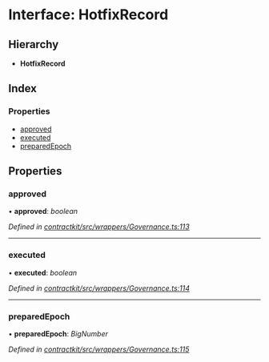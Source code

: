 # Interface: HotfixRecord

## Hierarchy

* **HotfixRecord**

## Index

### Properties

* [approved](_wrappers_governance_.hotfixrecord.md#approved)
* [executed](_wrappers_governance_.hotfixrecord.md#executed)
* [preparedEpoch](_wrappers_governance_.hotfixrecord.md#preparedepoch)

## Properties

###  approved

• **approved**: *boolean*

*Defined in [contractkit/src/wrappers/Governance.ts:113](https://github.com/celo-org/celo-monorepo/blob/master/packages/contractkit/src/wrappers/Governance.ts#L113)*

___

###  executed

• **executed**: *boolean*

*Defined in [contractkit/src/wrappers/Governance.ts:114](https://github.com/celo-org/celo-monorepo/blob/master/packages/contractkit/src/wrappers/Governance.ts#L114)*

___

###  preparedEpoch

• **preparedEpoch**: *BigNumber*

*Defined in [contractkit/src/wrappers/Governance.ts:115](https://github.com/celo-org/celo-monorepo/blob/master/packages/contractkit/src/wrappers/Governance.ts#L115)*

